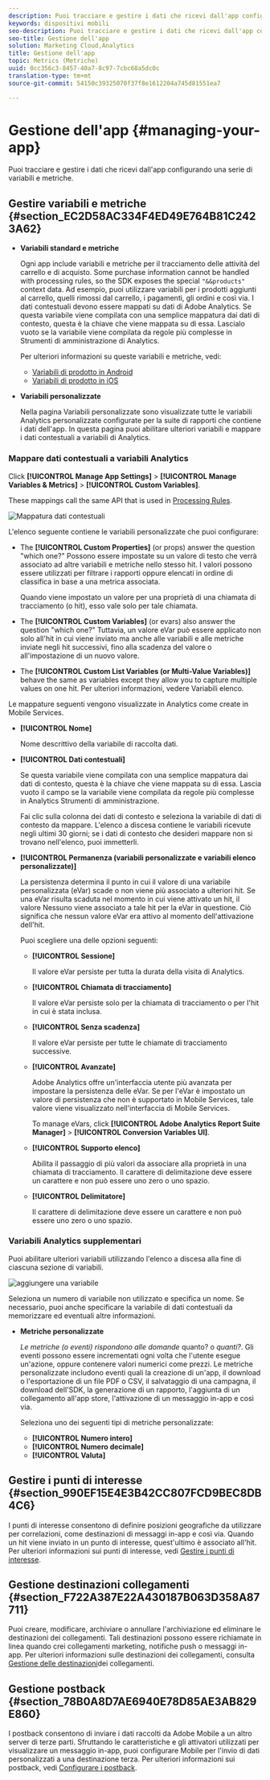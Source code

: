 ```yaml
---
description: Puoi tracciare e gestire i dati che ricevi dall'app configurando una serie di variabili e metriche.
keywords: dispositivi mobili
seo-description: Puoi tracciare e gestire i dati che ricevi dall'app configurando una serie di variabili e metriche.
seo-title: Gestione dell'app
solution: Marketing Cloud,Analytics
title: Gestione dell'app
topic: Metrics (Metriche)
uuid: 0cc356c3-8457-40a7-8c97-7cbc68a5dc0c
translation-type: tm+mt
source-git-commit: 54150c39325070f37f8e1612204a745d81551ea7

---
```



# Gestione dell'app {#managing-your-app}

Puoi tracciare e gestire i dati che ricevi dall'app configurando una serie di variabili e metriche.

## Gestire variabili e metriche {#section_EC2D58AC334F4ED49E764B81C2423A62}

* **Variabili standard e metriche**

   Ogni app include variabili e metriche per il tracciamento delle attività del carrello e di acquisto. Some purchase information cannot be handled with processing rules, so the SDK exposes the special `"&&products"` context data. Ad esempio, puoi utilizzare variabili per i prodotti aggiunti al carrello, quelli rimossi dal carrello, i pagamenti, gli ordini e così via. I dati contestuali devono essere mappati su dati di Adobe Analytics. Se questa variabile viene compilata con una semplice mappatura dai dati di contesto, questa è la chiave che viene mappata su di essa. Lascialo vuoto se la variabile viene compilata da regole più complesse in Strumenti di amministrazione di Analytics.

   Per ulteriori informazioni su queste variabili e metriche, vedi:

   * [Variabili di prodotto in Android](/help/android/analytics-main/products/products.md)
   * [Variabili di prodotto in iOS](/help/ios/analytics-main/products/products.md)

* **Variabili personalizzate**

   Nella pagina Variabili personalizzate sono visualizzate tutte le variabili Analytics personalizzate configurate per la suite di rapporti che contiene i dati dell'app. In questa pagina puoi abilitare ulteriori variabili e mappare i dati contestuali a variabili di Analytics.

### Mappare dati contestuali a variabili Analytics

Click **[!UICONTROL Manage App Settings]** &gt; **[!UICONTROL Manage Variables &amp; Metrics]** &gt; **[!UICONTROL Custom Variables]**.

These mappings call the same API that is used in [Processing Rules](https://docs.adobe.com/content/help/en/analytics/admin/admin-tools/processing-rules/processing-rules.html).

![Mappatura dati contestuali](assets/custom_data_content.png)

L'elenco seguente contiene le variabili personalizzate che puoi configurare:

* The **[!UICONTROL Custom Properties]** (or props) answer the question "which one?" Possono essere impostate su un valore di testo che verrà associato ad altre variabili e metriche nello stesso hit. I valori possono essere utilizzati per filtrare i rapporti oppure elencati in ordine di classifica in base a una metrica associata.

   Quando viene impostato un valore per una proprietà di una chiamata di tracciamento (o hit), esso vale solo per tale chiamata.

* The **[!UICONTROL Custom Variables]** (or evars) also answer the question "which one?" Tuttavia, un valore eVar può essere applicato non solo all'hit in cui viene inviato ma anche alle variabili e alle metriche inviate negli hit successivi, fino alla scadenza del valore o all'impostazione di un nuovo valore.
* The **[!UICONTROL Custom List Variables (or Multi-Value Variables)]** behave the same as variables except they allow you to capture multiple values on one hit. Per ulteriori informazioni, vedere Variabili [](https://docs.adobe.com/content/help/en/analytics/implementation/javascript-implementation/variables-analytics-reporting/page-variables.html)elenco.

Le mappature seguenti vengono visualizzate in Analytics come create in Mobile Services.

* **[!UICONTROL Nome]**

   Nome descrittivo della variabile di raccolta dati.

* **[!UICONTROL Dati contestuali]**

   Se questa variabile viene compilata con una semplice mappatura dai dati di contesto, questa è la chiave che viene mappata su di essa. Lascia vuoto il campo se la variabile viene compilata da regole più complesse in Analytics Strumenti di amministrazione.

   Fai clic sulla colonna dei dati di contesto e seleziona la variabile di dati di contesto da mappare. L'elenco a discesa contiene le variabili ricevute negli ultimi 30 giorni; se i dati di contesto che desideri mappare non si trovano nell'elenco, puoi immetterli.

* **[!UICONTROL Permanenza (variabili personalizzate e variabili elenco personalizzate)]**

   La persistenza determina il punto in cui il valore di una variabile personalizzata (eVar) scade o non viene più associato a ulteriori hit. Se una eVar risulta scaduta nel momento in cui viene attivato un hit, il valore Nessuno viene associato a tale hit per la eVar in questione. Ciò significa che nessun valore eVar era attivo al momento dell'attivazione dell'hit.

   Puoi scegliere una delle opzioni seguenti:

   * **[!UICONTROL Sessione]**

      Il valore eVar persiste per tutta la durata della visita di Analytics.

   * **[!UICONTROL Chiamata di tracciamento]**

      Il valore eVar persiste solo per la chiamata di tracciamento o per l'hit in cui è stata inclusa.

   * **[!UICONTROL Senza scadenza]**

      Il valore eVar persiste per tutte le chiamate di tracciamento successive.
   * **[!UICONTROL Avanzate]**

      Adobe Analytics offre un'interfaccia utente più avanzata per impostare la persistenza delle eVar. Se per l'eVar è impostato un valore di persistenza che non è supportato in Mobile Services, tale valore viene visualizzato nell'interfaccia di Mobile Services.

      To manage eVars, click **[!UICONTROL Adobe Analytics Report Suite Manager]** &gt; **[!UICONTROL Conversion Variables UI]**.

   * **[!UICONTROL Supporto elenco]**

      Abilita il passaggio di più valori da associare alla proprietà in una chiamata di tracciamento. Il carattere di delimitazione deve essere un carattere e non può essere uno zero o uno spazio.

   * **[!UICONTROL Delimitatore]**

      Il carattere di delimitazione deve essere un carattere e non può essere uno zero o uno spazio.

### Variabili Analytics supplementari

Puoi abilitare ulteriori variabili utilizzando l'elenco a discesa alla fine di ciascuna sezione di variabili.

![aggiungere una variabile](assets/add_variable.png)

Seleziona un numero di variabile non utilizzato e specifica un nome. Se necessario, puoi anche specificare la variabile di dati contestuali da memorizzare ed eventuali altre informazioni.

* **Metriche personalizzate**

   *Le metriche (o eventi) rispondono alle domande* quanto? o *quanti?*. Gli eventi possono essere incrementati ogni volta che l'utente esegue un'azione, oppure contenere valori numerici come prezzi. Le metriche personalizzate includono eventi quali la creazione di un'app, il download o l'esportazione di un file PDF o CSV, il salvataggio di una campagna, il download dell'SDK, la generazione di un rapporto, l'aggiunta di un collegamento all'app store, l'attivazione di un messaggio in-app e così via.

   Seleziona uno dei seguenti tipi di metriche personalizzate:

   * **[!UICONTROL Numero intero]**
   * **[!UICONTROL Numero decimale]**
   * **[!UICONTROL Valuta]**

## Gestire i punti di interesse {#section_990EF15E4E3B42CC807FCD9BEC8DB4C6}

I punti di interesse consentono di definire posizioni geografiche da utilizzare per correlazioni, come destinazioni di messaggi in-app e così via. Quando un hit viene inviato in un punto di interesse, quest'ultimo è associato all'hit. Per ulteriori informazioni sui punti di interesse, vedi [Gestire i punti di interesse](/help/using/location/t-manage-points.md).

## Gestione destinazioni collegamenti {#section_F722A387E22A430187B063D358A87711}

Puoi creare, modificare, archiviare o annullare l'archiviazione ed eliminare le destinazioni dei collegamenti. Tali destinazioni possono essere richiamate in linea quando crei collegamenti marketing, notifiche push o messaggi in-app. Per ulteriori informazioni sulle destinazioni dei collegamenti, consulta [Gestione delle destinazioni](/help/using/acquisition-main/c-manage-link-destinations/t-archive-unarchive-link-destinations.md)dei collegamenti.

## Gestione postback {#section_78B0A8D7AE6940E78D85AE3AB829E860}

I postback consentono di inviare i dati raccolti da Adobe Mobile a un altro server di terze parti. Sfruttando le caratteristiche e gli attivatori utilizzati per visualizzare un messaggio in-app, puoi configurare Mobile per l'invio di dati personalizzati a una destinazione terza. Per ulteriori informazioni sui postback, vedi [Configurare i postback](/help/using/c-manage-app-settings/c-mob-confg-app/signals.md).
